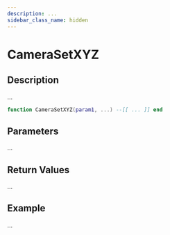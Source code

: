 ```yaml
---
description: ...
sidebar_class_name: hidden
---
```


# CameraSetXYZ

## Description

...

```lua
function CameraSetXYZ(param1, ...) --[[ ... ]] end
```

## Parameters

...

## Return Values

...

## Example

...


